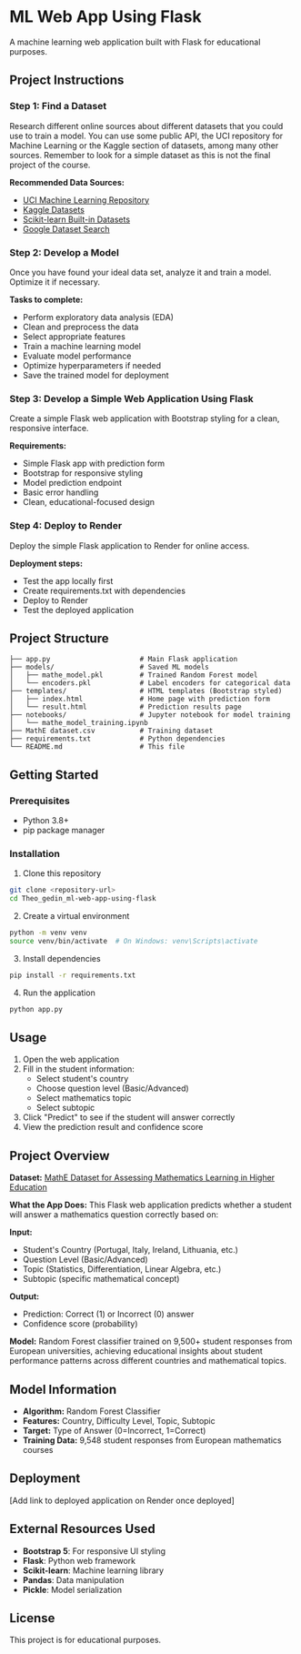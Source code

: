 # ML Web App Using Flask

A machine learning web application built with Flask for educational purposes.

## Project Instructions

### Step 1: Find a Dataset
Research different online sources about different datasets that you could use to train a model. You can use some public API, the UCI repository for Machine Learning or the Kaggle section of datasets, among many other sources. Remember to look for a simple dataset as this is not the final project of the course.

**Recommended Data Sources:**
- [UCI Machine Learning Repository](https://archive.ics.uci.edu/ml/index.php)
- [Kaggle Datasets](https://www.kaggle.com/datasets)
- [Scikit-learn Built-in Datasets](https://scikit-learn.org/stable/datasets.html)
- [Google Dataset Search](https://datasetsearch.research.google.com/)

### Step 2: Develop a Model
Once you have found your ideal data set, analyze it and train a model. Optimize it if necessary.

**Tasks to complete:**
- Perform exploratory data analysis (EDA)
- Clean and preprocess the data
- Select appropriate features
- Train a machine learning model
- Evaluate model performance
- Optimize hyperparameters if needed
- Save the trained model for deployment

### Step 3: Develop a Simple Web Application Using Flask
Create a simple Flask web application with Bootstrap styling for a clean, responsive interface.

**Requirements:**
- Simple Flask app with prediction form
- Bootstrap for responsive styling  
- Model prediction endpoint
- Basic error handling
- Clean, educational-focused design

### Step 4: Deploy to Render
Deploy the simple Flask application to Render for online access.

**Deployment steps:**
- Test the app locally first
- Create requirements.txt with dependencies
- Deploy to Render
- Test the deployed application

## Project Structure
```
├── app.py                      # Main Flask application
├── models/                     # Saved ML models
│   ├── mathe_model.pkl         # Trained Random Forest model
│   └── encoders.pkl            # Label encoders for categorical data
├── templates/                  # HTML templates (Bootstrap styled)
│   ├── index.html              # Home page with prediction form
│   └── result.html             # Prediction results page
├── notebooks/                  # Jupyter notebook for model training
│   └── mathe_model_training.ipynb
├── MathE dataset.csv           # Training dataset
├── requirements.txt            # Python dependencies
└── README.md                   # This file
```

## Getting Started

### Prerequisites
- Python 3.8+
- pip package manager

### Installation
1. Clone this repository
```bash
git clone <repository-url>
cd Theo_gedin_ml-web-app-using-flask
```

2. Create a virtual environment
```bash
python -m venv venv
source venv/bin/activate  # On Windows: venv\Scripts\activate
```

3. Install dependencies
```bash
pip install -r requirements.txt
```

4. Run the application
```bash
python app.py
```

## Usage
1. Open the web application
2. Fill in the student information:
   - Select student's country
   - Choose question level (Basic/Advanced)  
   - Select mathematics topic
   - Select subtopic
3. Click "Predict" to see if the student will answer correctly
4. View the prediction result and confidence score

## Project Overview

**Dataset:** [MathE Dataset for Assessing Mathematics Learning in Higher Education](https://archive.ics.uci.edu/dataset/1031/dataset+for+assessing+mathematics+learning+in+higher+education)

**What the App Does:**
This Flask web application predicts whether a student will answer a mathematics question correctly based on:

**Input:**
- Student's Country (Portugal, Italy, Ireland, Lithuania, etc.)
- Question Level (Basic/Advanced)
- Topic (Statistics, Differentiation, Linear Algebra, etc.)
- Subtopic (specific mathematical concept)

**Output:**
- Prediction: Correct (1) or Incorrect (0) answer
- Confidence score (probability)

**Model:** Random Forest classifier trained on 9,500+ student responses from European universities, achieving educational insights about student performance patterns across different countries and mathematical topics.

## Model Information
- **Algorithm:** Random Forest Classifier
- **Features:** Country, Difficulty Level, Topic, Subtopic
- **Target:** Type of Answer (0=Incorrect, 1=Correct)
- **Training Data:** 9,548 student responses from European mathematics courses

## Deployment
[Add link to deployed application on Render once deployed]

## External Resources Used
- **Bootstrap 5**: For responsive UI styling
- **Flask**: Python web framework
- **Scikit-learn**: Machine learning library
- **Pandas**: Data manipulation
- **Pickle**: Model serialization

## License
This project is for educational purposes.